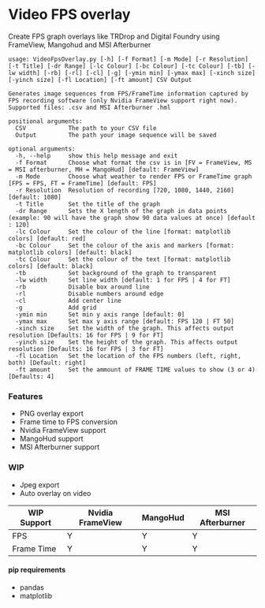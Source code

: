 # Video FPS overlay
 Create FPS graph overlays like TRDrop and Digital Foundry using FrameView, Mangohud and MSI Afterburner

    



    usage: VideoFpsOverlay.py [-h] [-f Format] [-m Mode] [-r Resolution] [-t Title] [-dr Range] [-lc Colour] [-bc Colour] [-tc Colour] [-tb] [-lw width] [-rb] [-rl] [-cl] [-g] [-ymin min] [-ymax max] [-xinch size] [-yinch size] [-fl Location] [-ft amount] CSV Output
    
    Generates image sequences from FPS/FrameTime information captured by FPS recording software (only Nvidia FrameView support right now). Supported files: .csv and MSI Afterburner .hml
    
    positional arguments:
      CSV            The path to your CSV file
      Output         The path your image sequence will be saved
    
    optional arguments:
      -h, --help     show this help message and exit
      -f Format      Choose what format the csv is in [FV = FrameView, MS = MSI afterburner, MH = MangoHud] [default: FrameView]
      -m Mode        Choose what weather to render FPS or FrameTime graph [FPS = FPS, FT = FrameTime] [default: FPS]
      -r Resolution  Resolution of recording [720, 1080, 1440, 2160] [default: 1080]
      -t Title       Set the title of the graph
      -dr Range      Sets the X length of the graph in data points (example: 90 will have the graph show 90 data values at once) [default : 120]
      -lc Colour     Set the colour of the line [format: matplotlib colors] [default: red]
      -bc Colour     Set the colour of the axis and markers [format: matplotlib colors] [default: black]
      -tc Colour     Set the colour of the text [format: matplotlib colors] [default: black]
      -tb            Set background of the graph to transparent
      -lw width      Set line width [default: 1 for FPS | 4 for FT]
      -rb            Disable box around line
      -rl            Disable numbers around edge
      -cl            Add center line
      -g             Add grid
      -ymin min      Set min y axis range [default: 0]
      -ymax max      Set max y axis range [default: FPS 120 | FT 50]
      -xinch size    Set the width of the graph. This affects output resolution [Defaults: 16 for FPS | 9 for FT]
      -yinch size    Set the height of the graph. This affects output resolution [Defaults: 16 for FPS | 3 for FT]
      -fl Location   Set the location of the FPS numbers (left, right, both) [Default: right]
      -ft amount     Set the ammount of FRAME TIME values to show (3 or 4) [Defaults: 4]

### Features

- PNG overlay export
- Frame time to FPS conversion
- Nvidia FrameView support
- MangoHud support
- MSI Afterburner support

### WIP

- Jpeg export
- Auto overlay on video

| WIP Support | Nvidia FrameView  | MangoHud  | MSI Afterburner  |
| ------------ | ------------ | ------------ | ------------ |
| FPS | Y  | Y  | Y  |
| Frame Time | Y  |  Y |  Y |

#### pip requirements
- pandas
- matplotlib
